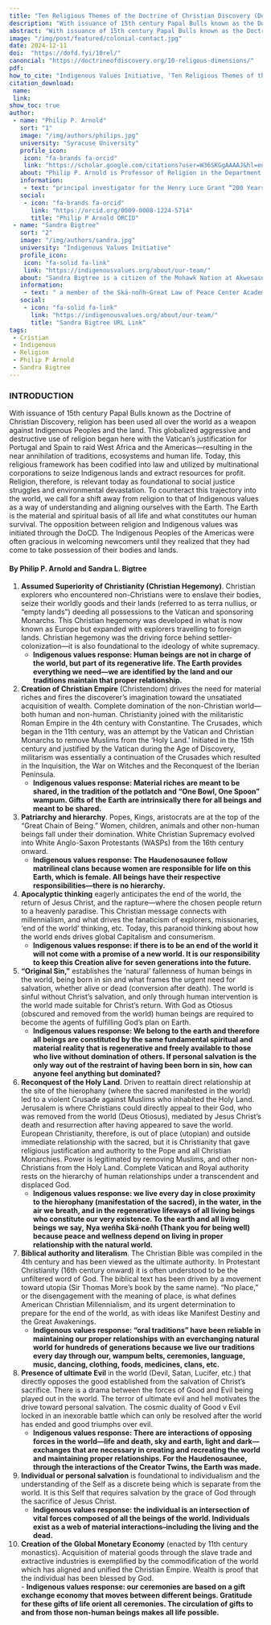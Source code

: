 ```yaml
---
title: "Ten Religious Themes of the Doctrine of Christian Discovery (DoCD) that Contrast with Indigenous Values"
description: "With issuance of 15th century Papal Bulls known as the Doctrine of Christian Discovery, religion has been used all over the world as a weapon against Indigenous Peoples and the land."
abstract: "With issuance of 15th century Papal Bulls known as the Doctrine of Christian Discovery, religion has been used all over the world as a weapon against Indigenous Peoples and the land.With issuance of 15th century Papal Bulls known as the Doctrine of Christian Discovery, religion has been used all over the world as a weapon against Indigenous Peoples and the land."
image: "/img/post/featured/colonial-contact.jpg"
date: 2024-12-11
doi:  "https://dofd.fyi/10rel/"
canoncial: "https://doctrineofdiscovery.org/10-religous-dimensions/"
pdf: 
how_to_cite: "Indigenous Values Initiative, 'Ten Religious Themes of the Doctrine of Christian Discovery (DoCD) that Contrast with Indigenous Values,' Doctrine of Discovery Project (26 September 2022)"
citation_download: 
 name: 
 link: 
show_toc: true
author: 
 - name: "Philip P. Arnold"
   sort: "1"
   image: "/img/authors/philips.jpg"
   university: "Syracuse University"
   profile_icon: 
    icon: "fa-brands fa-orcid"
    link: "https://scholar.google.com/citations?user=W36SKGgAAAAJ&hl=en&oi=ao"
   about: "Philip P. Arnold is Professor of Religion in the Department of Religion at Syracuse University"
   information: 
    - text: "principal investigator for the Henry Luce Grant “200 Years of Johnson v. M’Intosh, the founding director of the Skä·noñh—Great Law of Peace Center, and president of the Indigenous Values Initiative."
   social:
    - icon: "fa-brands fa-orcid"
      link: "https://orcid.org/0009-0008-1224-5714"
      title: "Philip P Arnold ORCID"
 - name: "Sandra Bigtree"
   sort: "2"
   image: "/img/authors/sandra.jpg"
   university: "Indigenous Values Initiative"
   profile_icon: 
    icon: "fa-solid fa-link"
    link: "https://indigenousvalues.org/about/our-team/"
   about: "Sandra Bigtree is a citizen of the Mohawk Nation at Akwesasne"
   information: 
    - text: " a member of the Skä·noñh—Great Law of Peace Center Academic Collaborative, and a founding board member of the Indigenous Values Initiative."
   social:
    - icon: "fa-solid fa-link"
      link: "https://indigenousvalues.org/about/our-team/"
      title: "Sandra Bigtree URL Link"
tags: 
 - Cristian
 - Indigenous
 - Religion
 - Philip P Arnold
 - Sandra Bigtree
---
```


### INTRODUCTION

With issuance of 15th century Papal Bulls known as the Doctrine of Christian Discovery, religion has been used all over the world as a weapon against Indigenous Peoples and the land. This globalized aggressive and destructive use of religion began here with the Vatican’s justification for Portugal and Spain to raid West Africa and the Americas—resulting in the near annihilation of traditions, ecosystems and human life. Today, this religious framework has been codified into law and utilized by multinational corporations to seize Indigenous lands and extract resources for profit. Religion, therefore, is relevant today as foundational to social justice struggles and environmental devastation. To counteract this trajectory into the world, we call for a shift away from religion to that of Indigenous values as a way of understanding and aligning ourselves with the Earth. The Earth is the material and spiritual basis of all life and what constitutes our human survival. The opposition between religion and Indigenous values was initiated through the DoCD. The Indigenous Peoples of the Americas were often gracious in welcoming newcomers until they realized that they had come to take possession of their bodies and lands.

#### By Philip P. Arnold and Sandra L. Bigtree

1.  **Assumed Superiority of Christianity (Christian Hegemony)**. Christian explorers who encountered non-Christians were to enslave their bodies, seize their worldly goods and their lands (referred to as terra nullius, or “empty lands”) deeding all possessions to the Vatican and sponsoring Monarchs. This Christian hegemony was developed in what is now known as Europe but expanded with explorers travelling to foreign lands. Christian hegemony was the driving force behind settler-colonization—it is also foundational to the ideology of white supremacy.
    *   **Indigenous values response: Human beings are not in charge of the world, but part of its regenerative life. The Earth provides everything we need—we are identified by the land and our traditions maintain that proper relationship.**
2.  **Creation of Christian Empire** (Christendom) drives the need for material riches and fires the discoverer’s imagination toward the unsatiated acquisition of wealth. Complete domination of the non-Christian world—both human and non-human. Christianity joined with the militaristic Roman Empire in the 4th century with Constantine. The Crusades, which began in the 11th century, was an attempt by the Vatican and Christian Monarchs to remove Muslims from the ‘Holy Land.’ Initiated in the 15th century and justified by the Vatican during the Age of Discovery, militarism was essentially a continuation of the Crusades which resulted in the Inquisition, the War on Witches and the Reconquest of the Iberian Peninsula.
    *   **Indigenous values response: Material riches are meant to be shared, in the tradition of the potlatch and “One Bowl, One Spoon” wampum. Gifts of the Earth are intrinsically there for all beings and meant to be shared.**
3.  **Patriarchy and hierarchy**. Popes, Kings, aristocrats are at the top of the “Great Chain of Being.” Women, children, animals and other non-human beings fall under their domination. White Christian Supremacy evolved into White Anglo-Saxon Protestants (WASPs) from the 16th century onward.
    *   **Indigenous values response: The Haudenosaunee follow matrilineal clans because women are responsible for life on this Earth, which is female. All beings have their respective responsibilities—there is no hierarchy.**
4.  **Apocalyptic thinking** eagerly anticipates the end of the world, the return of Jesus Christ, and the rapture—where the chosen people return to a heavenly paradise. This Christian message connects with millennialism, and what drives the fanaticism of explorers, missionaries, ‘end of the world’ thinking, etc. Today, this paranoid thinking about how the world ends drives global Capitalism and consumerism.
    *   **Indigenous values response: if there is to be an end of the world it will not come with a promise of a new world. It is our responsibility to keep this Creation alive for seven generations into the future.**
5.  **“Original Sin,”** establishes the ‘natural’ fallenness of human beings in the world, being born in sin and what frames the urgent need for salvation, whether alive or dead (conversion after death). The world is sinful without Christ’s salvation, and only through human intervention is the world made suitable for Christ’s return. With God as Otiosus (obscured and removed from the world) human beings are required to become the agents of fulfilling God’s plan on Earth.
    *   **Indigenous values response: We belong to the earth and therefore all beings are constituted by the same fundamental spiritual and material reality that is regenerative and freely available to those who live without domination of others. If personal salvation is the only way out of the restraint of having been born in sin, how can anyone feel anything but dominated?**
6.  **Reconquest of the Holy Land**. Driven to reattain direct relationship at the site of the hierophany (where the sacred manifested in the world) led to a violent Crusade against Muslims who inhabited the Holy Land. Jerusalem is where Christians could directly appeal to their God, who was removed from the world (Deus Otiosus), mediated by Jesus Christ’s death and resurrection after having appeared to save the world. European Christianity, therefore, is out of place (utopian) and outside immediate relationship with the sacred, but it is Christianity that gave religious justification and authority to the Pope and all Christian Monarchies. Power is legitimated by removing Muslims, and other non-Christians from the Holy Land. Complete Vatican and Royal authority rests on the hierarchy of human relationships under a transcendent and displaced God.
    *   **Indigenous values response: we live every day in close proximity to the hierophany (manifestation of the sacred), in the water, in the air we breath, and in the regenerative lifeways of all living beings who constitute our very existence. To the earth and all living beings we say,** **Nya weñha Skä·noñh (Thank you for being well) because peace and wellness depend on living in proper relationship with the natural world.**
7.  **Biblical authority and literalism**. The Christian Bible was compiled in the 4th century and has been viewed as the ultimate authority. In Protestant Christianity (16th century onward) it is often understood to be the unfiltered word of God. The biblical text has been driven by a movement toward utopia (Sir Thomas More’s book by the same name). “No place,” or the disengagement with the meaning of place, is what defines American Christian Millennialism, and its urgent determination to prepare for the end of the world, as with ideas like Manifest Destiny and the Great Awakenings.
    *   **Indigenous values response: “oral traditions” have been reliable in maintaining our proper relationships with an everchanging natural world for hundreds of generations because we live our traditions every day through our, wampum belts, ceremonies, language, music, dancing, clothing, foods, medicines, clans, etc.**
8.  **Presence of ultimate Evil** in the world (Devil, Satan, Lucifer, etc.) that directly opposes the good established from the salvation of Christ’s sacrifice. There is a drama between the forces of Good and Evil being played out in the world. The terror of ultimate evil and hell motivates the drive toward personal salvation. The cosmic duality of Good v Evil locked in an inexorable battle which can only be resolved after the world has ended and good triumphs over evil.
    *   **Indigenous values response: There are interactions of opposing forces in the world—life and death, sky and earth, light and dark—exchanges that are necessary in creating and recreating the world and maintaining proper relationships. For the Haudenosaunee, through the interactions of the Creator Twins, the Earth was made.**
9.  **Individual or personal salvation** is foundational to individualism and the understanding of the Self as a discrete being which is separate from the world. It is this Self that requires salvation by the grace of God through the sacrifice of Jesus Christ.
    *   **Indigenous values response: the individual is an intersection of vital forces composed of all the beings of the world. Individuals exist as a web of material interactions–including the living and the dead.**
10.  **Creation of the Global Monetary Economy** (enacted by 11th century monastics). Acquisition of material goods through the slave trade and extractive industries is exemplified by the commodification of the world which has aligned and unified the Christian Empire. Wealth is proof that the individual has been blessed by God.  
    \- **Indigenous values response: our ceremonies are based on a gift exchange economy that moves between different beings. Gratitude for these gifts of life orient all ceremonies. The circulation of gifts to and from those non-human beings makes all life possible.**
